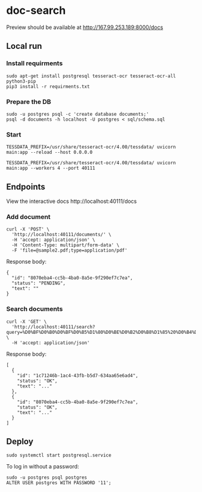 # doc-search

Preview should be available at http://167.99.253.189:8000/docs

## Local run

### Install requirments

    sudo apt-get install postgresql tesseract-ocr tesseract-ocr-all python3-pip
    pip3 install -r requirments.txt

### Prepare the DB

    sudo -u postgres psql -c 'create database documents;'
    psql -d documents -h localhost -U postgres < sql/schema.sql

### Start

    TESSDATA_PREFIX=/usr/share/tesseract-ocr/4.00/tessdata/ uvicorn main:app --reload --host 0.0.0.0

    TESSDATA_PREFIX=/usr/share/tesseract-ocr/4.00/tessdata/ uvicorn main:app --workers 4 --port 40111

## Endpoints

View the interactive docs http://localhost:40111/docs

### Add document

    curl -X 'POST' \
      'http://localhost:40111/documents/' \
      -H 'accept: application/json' \
      -H 'Content-Type: multipart/form-data' \
      -F 'file=@sample2.pdf;type=application/pdf'

Response body:

    {
      "id": "8070eba4-cc5b-4ba0-8a5e-9f290ef7c7ea",
      "status": "PENDING",
      "text": ""
    }

### Search documents

    curl -X 'GET' \
      'http://localhost:40111/search?query=%D0%BF%D0%B0%D0%BF%D0%B5%D1%80%D0%BE%D0%B2%D0%B8%D1%85%20%D0%B4%D0%BE%D0%BA%D1%83%D0%BC%D0%B5%D0%BD%D1%82%D1%96%D0%B2' \
      -H 'accept: application/json'

Response body:

    [
      {
        "id": "1c71246b-1ac4-43fb-b5d7-634aa65e6ad4",
        "status": "OK",
        "text": "..."
      },
      {
        "id": "8070eba4-cc5b-4ba0-8a5e-9f290ef7c7ea",
        "status": "OK",
        "text": "..."
      }
    ]


## Deploy

    sudo systemctl start postgresql.service

To log in without a password:

    sudo -u postgres psql postgres
    ALTER USER postgres WITH PASSWORD '11';


